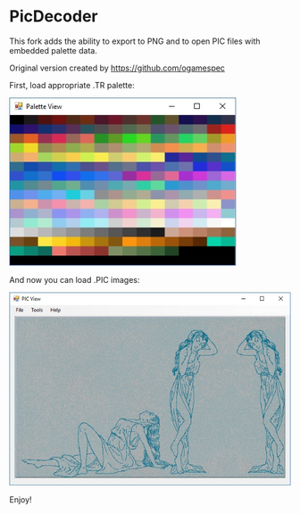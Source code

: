 # PicDecoder

This fork adds the ability to export to PNG and to open PIC files with embedded palette data.

Original version created by https://github.com/ogamespec

First, load appropriate .TR palette:

![Palette View](/images/palview.jpg)

And now you can load .PIC images:

![PIC View](/images/picview.jpg)

Enjoy!
